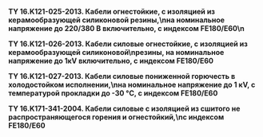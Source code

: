 **TY 16.K121-025-2013. Кабели огнестойкие, с изоляцией из керамообразующей силиконовой резины,\nна номинальное напряжение до 220/380 В включительно, с индексом FE180/E60\n**

**TY 16.K121-026-2013. Кабели силовые огнестойкие, с изоляцией из керамообразующей силиконовой\nрезины, на номинальное напряжение до 1кV включительно, с индексом FE180/E60**

**TY 16.K121-027-2013. Кабели силовые пониженной горючесть в холодостойком исполнении,\nна номинальное напряжение до 1 кV, с температурой прокладки до -30 °C, с индексом FE180/E60**

**TY 16.K171-341-2004. Кабели силовые с изоляцией из сшитого не распространяющегося горения и огнестойкий,\nс индексом FE180/E60**
